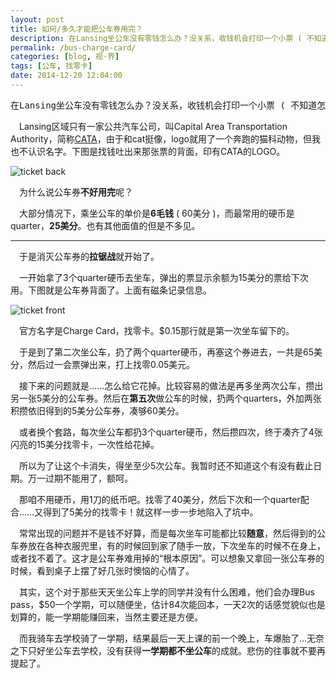 ```yaml
---
layout: post
title: 如何/多久才能把公车券用完？
description: 在Lansing坐公车没有零钱怎么办？没关系，收钱机会打印一个小票 ( 不知道怎么翻译，就叫公车券吧 )，上面会有余额，下次还可以继续用……但是怎么把券用完呢。
permalink: /bus-charge-card/
categories: [blog, 视·界]
tags: [公车, 找零卡]
date: 2014-12-20 12:04:00
--- 
```

<pre>
在Lansing坐公车没有零钱怎么办？没关系，收钱机会打印一个小票 ( 不知道怎么翻译，就叫公车券吧 )，上面会有余额，下次还可以继续用……但是怎么把券用完呢。</pre>

　Lansing区域只有一家公共汽车公司，叫Capital Area Transportation Authority，简称[CATA](http://cata.org)，由于和cat挺像，logo就用了一个奔跑的猫科动物，但我也不认识名字。下图是找钱吐出来那张票的背面，印有CATA的LOGO。

![ticket back](http://lanternd.qiniudn.com/Pic4Post/bus-ticket/ticket-back.jpg "back")

　为什么说公车券**不好用完**呢？

　大部分情况下，乘坐公车的单价是**6毛钱** ( 60美分 )，而最常用的硬币是quarter，**25美分**。也有其他面值的但是不多见。

------

　于是消灭公车券的**拉锯战**就开始了。

　一开始拿了3个quarter硬币去坐车，弹出的票显示余额为15美分的票给下次用。下图就是公车券背面了。上面有磁条记录信息。

![ticket front](http://lanternd.qiniudn.com/Pic4Post/bus-ticket/ticket-front.jpg "front")

　官方名字是Charge Card，找零卡。\$0.15那行就是第一次坐车留下的。

　于是到了第二次坐公车，扔了两个quarter硬币，再塞这个券进去，一共是65美分，然后过一会票弹出来，打上找零0.05美元。

　接下来的问题就是……怎么给它花掉。比较容易的做法是再多坐两次公车，攒出另一张5美分的公车券。然后在**第五次**做公车的时候，扔两个quarters，外加两张积攒依旧得到的5美分公车券，凑够60美分。

　或者换个套路，每次坐公车都扔3个quarter硬币，然后攒四次，终于凑齐了4张闪亮的15美分找零卡，一次性给花掉。

　所以为了让这个卡消失，得坐至少5次公车。我暂时还不知道这个有没有截止日期。万一过期不能用了，额呵。

　那咱不用硬币，用1刀的纸币吧。找零了40美分，然后下次和一个quarter配合……又得到了5美分的找零卡！就这样一步一步地陷入了坑中。

　常常出现的问题并不是钱不好算，而是每次坐车可能都比较**随意**，然后得到的公车券放在各种衣服兜里，有的时候回到家了随手一放，下次坐车的时候不在身上，或者找不着了。这才是公车券难用掉的“根本原因”。可以想象又拿回一张公车券的时候，看到桌子上摆了好几张时懊恼的心情了。

　其实，这个对于那些天天坐公车上学的同学并没有什么困难，他们会办理Bus pass，\$50一个学期，可以随便坐，估计84次能回本，一天2次的话感觉貌似也是划算的，能一学期能赚回来，当然主要还是方便。

　而我骑车去学校骑了一学期，结果最后一天上课的前一个晚上，车爆胎了…无奈之下只好坐公车去学校，没有获得**一学期都不坐公车**的成就。悲伤的往事就不要再提起了。